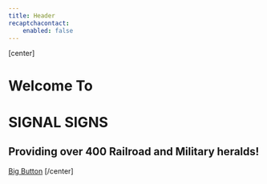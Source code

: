 ```yaml
---
title: Header
recaptchacontact:
    enabled: false
---
```


[center]
# Welcome To
# SIGNAL SIGNS

## Providing over 400 Railroad and Military heralds!

[Big Button](../shop?classes=button,big)
[/center]
